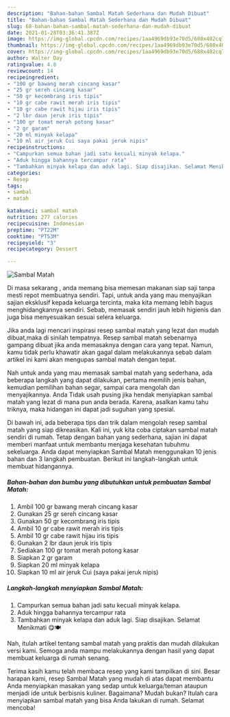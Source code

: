 ```yaml
---
description: "Bahan-bahan Sambal Matah Sederhana dan Mudah Dibuat"
title: "Bahan-bahan Sambal Matah Sederhana dan Mudah Dibuat"
slug: 68-bahan-bahan-sambal-matah-sederhana-dan-mudah-dibuat
date: 2021-01-28T03:36:41.387Z
image: https://img-global.cpcdn.com/recipes/1aa4969db93e70d5/680x482cq70/sambal-matah-foto-resep-utama.jpg
thumbnail: https://img-global.cpcdn.com/recipes/1aa4969db93e70d5/680x482cq70/sambal-matah-foto-resep-utama.jpg
cover: https://img-global.cpcdn.com/recipes/1aa4969db93e70d5/680x482cq70/sambal-matah-foto-resep-utama.jpg
author: Walter Day
ratingvalue: 4.8
reviewcount: 14
recipeingredient:
- "100 gr bawang merah cincang kasar"
- "25 gr sereh cincang kasar"
- "50 gr kecombrang iris tipis"
- "10 gr cabe rawit merah iris tipis"
- "10 gr cabe rawit hijau iris tipis"
- "2 lbr daun jeruk iris tipis"
- "100 gr tomat merah potong kasar"
- "2 gr garam"
- "20 ml minyak kelapa"
- "10 ml air jeruk Cui saya pakai jeruk nipis"
recipeinstructions:
- "Campurkan semua bahan jadi satu kecuali minyak kelapa."
- "Aduk hingga bahannya tercampur rata"
- "Tambahkan minyak kelapa dan aduk lagi. Siap disajikan. Selamat Menikmati 😋🍽️"
categories:
- Resep
tags:
- sambal
- matah

katakunci: sambal matah 
nutrition: 277 calories
recipecuisine: Indonesian
preptime: "PT22M"
cooktime: "PT53M"
recipeyield: "3"
recipecategory: Dessert

---
```



![Sambal Matah](https://img-global.cpcdn.com/recipes/1aa4969db93e70d5/680x482cq70/sambal-matah-foto-resep-utama.jpg)

Di masa  sekarang , anda memang bisa memesan makanan siap saji tanpa mesti repot membuatnya sendiri. Tapi, untuk anda yang mau menyajikan sajian eksklusif kepada keluarga tercinta, maka kita memang lebih bagus menghidangkannya sendiri. Sebab, memasak sendiri jauh lebih higienis dan juga bisa menyesuaikan sesuai selera keluarga.

Jika anda lagi mencari inspirasi resep sambal matah yang lezat dan mudah dibuat,maka di sinilah tempatnya. Resep sambal matah  sebenarnya gampang dibuat jika anda memasaknya dengan cara yang tepat. Namun, kamu tidak perlu khawatir akan gagal dalam melakukannya 
sebab dalam artikel ini kami akan mengupas sambal matah dengan tepat.  



Nah untuk anda yang mau memasak sambal matah yang sederhana, ada beberapa langkah yang dapat dilakukan, pertama memilih jenis bahan, kemudian pemilihan bahan segar, sampai cara mengolah dan menyajikannya. Anda Tidak usah pusing jika hendak menyiapkan sambal matah yang lezat di mana pun anda berada. Karena, asalkan kamu  tahu triknya, maka hidangan ini dapat jadi suguhan yang spesial.

Di bawah ini, ada beberapa tips dan trik dalam mengolah resep sambal matah yang siap dikreasikan. Kali ini, yuk kita coba ciptakan sambal matah sendiri di rumah. Tetap dengan bahan yang sederhana, sajian ini dapat memberi manfaat untuk membantu menjaga kesehatan tubuhmu sekeluarga. Anda dapat menyiapkan Sambal Matah menggunakan 10 jenis bahan dan 3 langkah pembuatan. Berikut ini langkah-langkah untuk membuat hidangannya.

<!--inarticleads1-->

##### Bahan-bahan dan bumbu yang dibutuhkan untuk pembuatan Sambal Matah:

1. Ambil 100 gr bawang merah cincang kasar
1. Gunakan 25 gr sereh cincang kasar
1. Gunakan 50 gr kecombrang iris tipis
1. Ambil 10 gr cabe rawit merah iris tipis
1. Ambil 10 gr cabe rawit hijau iris tipis
1. Gunakan 2 lbr daun jeruk iris tipis
1. Sediakan 100 gr tomat merah potong kasar
1. Siapkan 2 gr garam
1. Siapkan 20 ml minyak kelapa
1. Siapkan 10 ml air jeruk Cui (saya pakai jeruk nipis)




<!--inarticleads2-->

##### Langkah-langkah menyiapkan Sambal Matah:

1. Campurkan semua bahan jadi satu kecuali minyak kelapa.
1. Aduk hingga bahannya tercampur rata
1. Tambahkan minyak kelapa dan aduk lagi. Siap disajikan. Selamat Menikmati 😋🍽️




Nah, itulah artikel tentang  sambal matah  yang praktis dan mudah dilakukan versi kami. Semoga anda mampu melakukannya dengan hasil yang dapat membuat keluarga di rumah senang. 

Terima kasih kamu telah membaca resep yang kami tampilkan di sini. Besar harapan kami, resep  Sambal Matah yang mudah di atas dapat membantu Anda menyiapkan masakan yang sedap untuk keluarga/teman ataupun menjadi ide untuk berbisnis kuliner. Bagaimana? Mudah bukan? Itulah cara menyiapkan sambal matah yang bisa Anda lakukan di rumah. Selamat mencoba!

